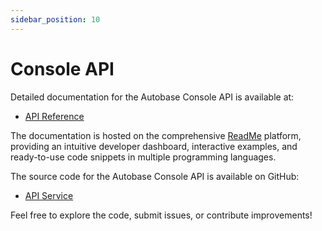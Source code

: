 ```yaml
---
sidebar_position: 10
---
```


# Console API

Detailed documentation for the Autobase Console API is available at:

- [API Reference](https://autobase.readme.io/)

The documentation is hosted on the comprehensive [ReadMe](https://readme.io/) platform, providing an intuitive developer dashboard, interactive examples, and ready-to-use code snippets in multiple programming languages.

The source code for the Autobase Console API is available on GitHub:

- [API Service](https://github.com/vitabaks/autobase/tree/master/console/service)

Feel free to explore the code, submit issues, or contribute improvements!
